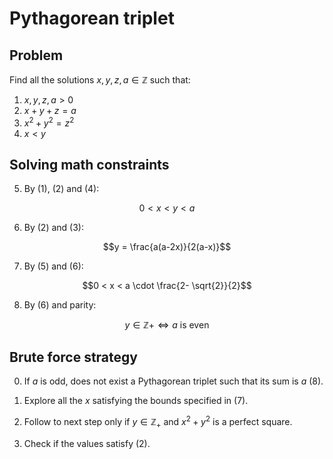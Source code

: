 # Pythagorean triplet

## Problem

Find all the solutions $x, y, z, a \in \mathbb{Z}$ such that:

1. $x, y, z, a > 0$
2. $x + y + z = a$
3. $x^2 + y^2 = z^2$
4. $x < y$

## Solving math constraints

5. By (1), (2) and (4):

$$0 < x < y < a$$

6. By (2) and (3):

$$y = \frac{a(a-2x)}{2(a-x)}$$

7. By (5) and (6):

$$0 < x < a \cdot \frac{2- \sqrt{2}}{2}$$

8. By (6) and parity:

$$y \in \mathbb{Z}+ \iff a \text{ is even}$$

## Brute force strategy

0. If $a$ is odd, does not exist a Pythagorean triplet such that its sum is $a$ (8).

1. Explore all the $x$ satisfying the bounds specified in (7).

2. Follow to next step only if $y \in \mathbb{Z}_+$ and $x^2 + y^2$ is a perfect square.

3. Check if the values satisfy (2).

